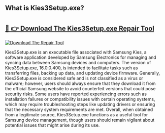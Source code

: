 ## What is Kies3Setup.exe? 

# <h2><a href="https://exedetect.com/download.php?Kies3Setup.exe">🔗 👉 Download The Kies3Setup.exe Repair Tool</a></h2>

[![Download The Repair Tool](https://exedetect.com/download-button.jpg)](https://exedetect.com/download.php?Kies3Setup.exe)

Kies3Setup.exe is an executable file associated with Samsung Kies, a software application developed by Samsung Electronics for managing and syncing data between Samsung devices and computers. The version of Kies3Setup.exe, 16.0.0.400, is intended to facilitate tasks such as transferring files, backing up data, and updating device firmware. Generally, Kies3Setup.exe is considered safe and is not classified as a virus or malware; however, users should always ensure that they download it from the official Samsung website to avoid counterfeit versions that could pose security risks. Some users have reported experiencing errors such as installation failures or compatibility issues with certain operating systems, which may require troubleshooting steps like updating drivers or ensuring that the necessary system requirements are met. Overall, when obtained from a legitimate source, Kies3Setup.exe functions as a useful tool for Samsung device management, though users should remain vigilant about potential issues that might arise during its use.